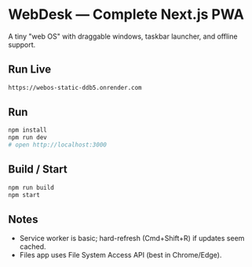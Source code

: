 # WebDesk — Complete Next.js PWA

A tiny "web OS" with draggable windows, taskbar launcher, and offline support.

## Run Live
```bash
https://webos-static-ddb5.onrender.com
```
## Run
```bash
npm install
npm run dev
# open http://localhost:3000
```

## Build / Start
```bash
npm run build
npm start
```

## Notes
- Service worker is basic; hard-refresh (Cmd+Shift+R) if updates seem cached.
- Files app uses File System Access API (best in Chrome/Edge).
